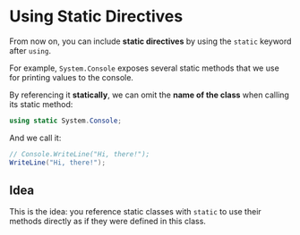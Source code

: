 # Using Static Directives

From now on, you can include **static directives** by using the `static` keyword after `using`.

For example, `System.Console` exposes several static methods that we use for printing values to the console. 

By referencing it **statically**, we can omit the **name of the class** when calling its static method:

``` csharp
using static System.Console;
```

And we call it:

``` csharp
// Console.WriteLine("Hi, there!");
WriteLine("Hi, there!");
```

## Idea

This is the idea: you reference static classes with `static` to use their methods directly as if they were defined in this class.
